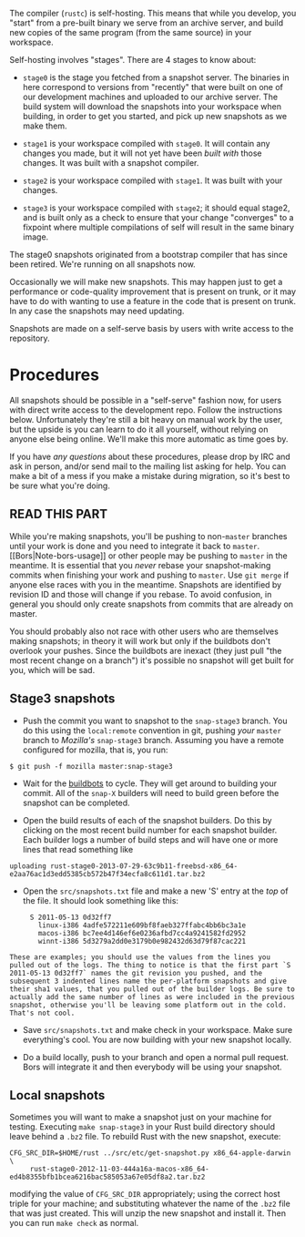 The compiler (`rustc`) is self-hosting. This means that while you develop, you "start" from a pre-built binary we serve from an archive server, and build new copies of the same program (from the same source) in your workspace.

Self-hosting involves "stages". There are 4 stages to know about:

* `stage0` is the stage you fetched from a snapshot server. The binaries in here correspond to versions from "recently" that were built on one of our development machines and uploaded to our archive server. The build system will download the snapshots into your workspace when building, in order to get you started, and pick up new snapshots as we make them.

* `stage1` is your workspace compiled with `stage0`. It will contain any changes you made, but it will not yet have been *built with* those changes. It was built with a snapshot compiler.

* `stage2` is your workspace compiled with `stage1`. It was built with your changes.

* `stage3` is your workspace compiled with `stage2`; it should equal stage2, and is built only as a check to ensure that your change "converges" to a fixpoint where multiple compilations of self will result in the same binary image.

The stage0 snapshots originated from a bootstrap compiler that has since been retired. We're running on all snapshots now.

Occasionally we will make new snapshots. This may happen just to get a performance or code-quality improvement that is present on trunk, or it may have to do with wanting to use a feature in the code that is present on trunk. In any case the snapshots may need updating.

Snapshots are made on a self-serve basis by users with write access to the repository.

# Procedures

All snapshots should be possible in a "self-serve" fashion now, for users with direct write access to the development repo. Follow the instructions below. Unfortunately they're still a bit heavy on manual work by the user, but the upside is you can learn to do it all yourself, without relying on anyone else being online. We'll make this more automatic as time goes by.

If you have _any questions_ about these procedures, please drop by IRC and ask in person, and/or send mail to the mailing list asking for help. You can make a bit of a mess if you make a mistake during migration, so it's best to be sure what you're doing.

## READ THIS PART

While you're making snapshots, you'll be pushing to non-`master` branches until your work is done and you need to integrate it back to `master`. [[Bors|Note-bors-usage]] or other people may be pushing to `master` in the meantime. It is essential that you _never_ rebase your snapshot-making commits when finishing your work and pushing to `master`. Use `git merge` if anyone else races with you in the meantime. Snapshots are identified by revision ID and those will change if you rebase. To avoid confusion, in general you should only create snapshots from commits that are already on master.

You should probably also not race with other users who are themselves making snapshots; in theory it will work but only if the buildbots don't overlook your pushes. Since the buildbots are inexact (they just pull "the most recent change on a branch") it's possible no snapshot will get built for you, which will be sad.

## Stage3 snapshots

* Push the commit you want to snapshot to the `snap-stage3` branch. You do this using the `local:remote` convention in git, pushing _your_ `master` branch to _Mozilla's_ `snap-stage3` branch. Assuming you have a remote configured for mozilla, that is, you run:
```
$ git push -f mozilla master:snap-stage3
```

* Wait for the [buildbots](http://buildbot.rust-lang.org/builders) to cycle. They will get around to building your commit. All of the `snap-X` builders will need to build green before the snapshot can be completed.

* Open the build results of each of the snapshot builders. Do this by clicking on the most recent build number for each snapshot builder. Each builder logs a number of build steps and will have one or more lines that read something like

```
uploading rust-stage0-2013-07-29-63c9b11-freebsd-x86_64-e2aa76ac1d3edd5385cb572b47f34ecfa8c611d1.tar.bz2
```

* Open the `src/snapshots.txt` file and make a new 'S' entry at the _top_ of the file. It should look something like this:

```
     S 2011-05-13 0d32ff7
       linux-i386 4adfe572211e609bf8faeb327ffabc4bb6bc3a1e
       macos-i386 bc7ee4d146ef6e0236afbd7cc4a9241582fd2952
       winnt-i386 5d3279a2dd0e3179b0e982432d63d79f87cac221
```

    These are examples; you should use the values from the lines you pulled out of the logs. The thing to notice is that the first part `S 2011-05-13 0d32ff7` names the git revision you pushed, and the subsequent 3 indented lines name the per-platform snapshots and give their sha1 values, that you pulled out of the builder logs. Be sure to actually add the same number of lines as were included in the previous snapshot, otherwise you'll be leaving some platform out in the cold. That's not cool.

* Save `src/snapshots.txt` and make check in your workspace. Make sure everything's cool. You are now building with your new snapshot locally.

* Do a build locally, push to your branch and open a normal pull request. Bors will integrate it and then everybody will be using your snapshot.

## Local snapshots

Sometimes you will want to make a snapshot just on your machine for testing. Executing ```make snap-stage3``` in your Rust build directory should leave behind a ```.bz2``` file. To rebuild Rust with the new snapshot, execute:

```
CFG_SRC_DIR=$HOME/rust ../src/etc/get-snapshot.py x86_64-apple-darwin \
     rust-stage0-2012-11-03-444a16a-macos-x86_64-ed4b8355bfb1bcea6216bac585053a67e05df8a2.tar.bz2
```

modifying the value of ```CFG_SRC_DIR``` appropriately; using the correct host triple for your machine; and substituting whatever the name of the ```.bz2``` file that was just created. This will unzip the new snapshot and install it. Then you can run ```make check``` as normal.